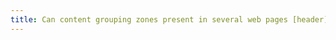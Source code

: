 ```yaml
---
title: Can content grouping zones present in several web pages [header](#header-region), [main navigation](#menu-and-navigation-bar), [main content](#main-content-region), [footer](#footer-region) and [search engine](#search-engine-internal-to-a-website)) be reached or avoided?
---
```

